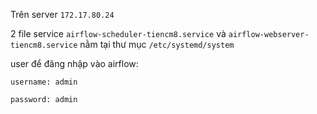 Trên server `172.17.80.24`

2 file service `airflow-scheduler-tiencm8.service` và `airflow-webserver-tiencm8.service` nằm tại thư mục `/etc/systemd/system`

user để đăng nhập vào airflow:
    
    username: admin

    password: admin

